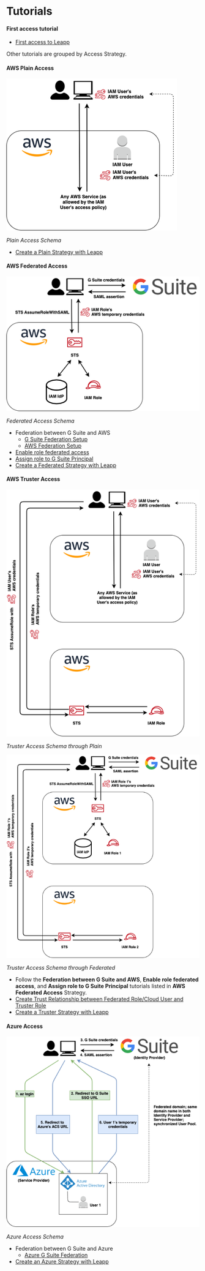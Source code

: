 # Tutorials

#### First access tutorial

- [First access to Leapp](../tutorials/FIRST_SETUP.md)

Other tutorials are grouped by Access Strategy.

#### AWS Plain Access

![Plain Access Schema](../images/AWS_PLAIN_ACCESS_SCHEMA.png)

*Plain Access Schema*

- [Create a Plain Strategy with Leapp](../tutorials/CREATE_PLAIN_ACCOUNT.md)

#### AWS Federated Access

![Federated Access Schema](../images/AWS_FEDERATED_ACCESS_SCHEMA.png)

*Federated Access Schema*

- Federation between G Suite and AWS
    - [G Suite Federation Setup](../tutorials/G_SUITE_FEDERATION_SETUP.md)
    - [AWS Federation Setup](../tutorials/AWS_FEDERATION_SETUP.md)
- [Enable role federated access](../tutorials/ENABLE_ROLE_FEDERATED_ACCESS.md)
- [Assign role to G Suite Principal](../tutorials/ASSIGN_ROLE_TO_G_SUITE_PRINCIPAL.md)
- [Create a Federated Strategy with Leapp](../tutorials/CREATE_FEDERATED_ACCOUNT.md)

#### AWS Truster Access

![Truster Access Schema Through Plain](../images/AWS_TRUSTER_THROUGH_PLAIN_ACCESS_SCHEMA.png)

*Truster Access Schema through Plain*

![Truster Access Schema Through Federated](../images/AWS_TRUSTER_THROUGH_FEDERATED_ACCESS_SCHEMA.png)

*Truster Access Schema through Federated*

- Follow the **Federation between G Suite and AWS**, **Enable role federated access**, 
and **Assign role to G Suite Principal** tutorials listed in **AWS Federated Access** Strategy.
- [Create Trust Relationship between Federated Role/Cloud User and Truster Role](../tutorials/CREATE_TRUST_RELATIONSHIP_BETWEEN_AN_AWS_FEDERATED_ROLE_CLOUD_USER_AND_AN_AWS_TRUSTER_ROLE.md)
- [Create a Truster Strategy with Leapp](../tutorials/CREATE_TRUSTER_ACCOUNT.md)

#### Azure Access

![Azure Access Schema](../images/AZURE_FEDERATED_ACCESS_SCHEMA.png)

*Azure Access Schema*

- Federation between G Suite and Azure
    - [Azure G Suite Federation](../tutorials/FEDERATION_BETWEEN_AZURE_AND_GSUITE.md)
- [Create an Azure Strategy with Leapp](../tutorials/CREATE_AZURE_ACCOUNT.md)
